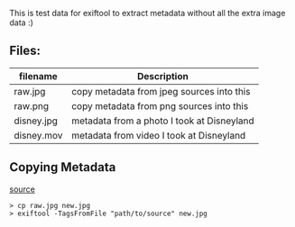 This is test data for exiftool to extract metadata without all the extra image data :)

## Files:

| filename | Description |
| --- | --- |
| raw.jpg | copy metadata from jpeg sources into this |
| raw.png | copy metadata from png sources into this |
| disney.jpg | metadata from a photo I took at Disneyland |
| disney.mov | metadata from video I took at Disneyland |

## Copying Metadata

[source](http://u88.n24.queensu.ca/exiftool/forum/index.php?topic=3440.0)

```
> cp raw.jpg new.jpg
> exiftool -TagsFromFile "path/to/source" new.jpg
```
